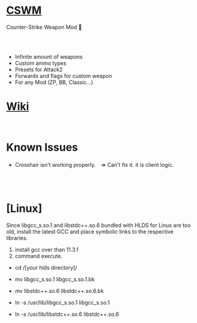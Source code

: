 # [CSWM](https://forums.alliedmods.net/showthread.php?t=308229)

Counter-Strike Weapon Mod :gun:

<br><br>

- Infinite amount of weapons
- Custom ammo types
- Presets for Attack2
- Forwards and flags for custom weapon
- For any Mod (ZP, BB, Classic...)

# [Wiki](https://github.com/BeqaGurgenidze/CSWM/wiki)
<br>

# Known Issues
- Crosshair isn't working properly.　=> Can't fix it. it is client logic.
<br><br><br><br>

# [Linux]
Since libgcc_s.so.1 and libstdc++.so.6 bundled with HLDS for Linux are too old, install the latest GCC and place symbolic links to the respective libraries.

1. install gcc over than 11.3.1
2. command execute.

+ cd /[your hlds directory]/

+ mv libgcc_s.so.1 libgcc_s.so.1.bk
+ mv libstdc++.so.6 libstdc++.so.6.bk

+ ln -s /usr/lib/libgcc_s.so.1 libgcc_s.so.1
+ ln -s /usr/lib/libstdc++.so.6 libstdc++.so.6

